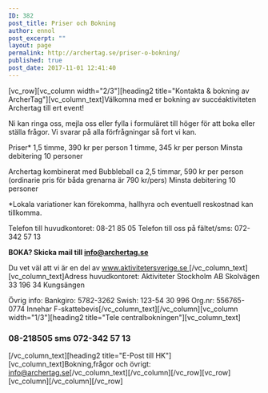 ```yaml
---
ID: 382
post_title: Priser och Bokning
author: ennol
post_excerpt: ""
layout: page
permalink: http://archertag.se/priser-o-bokning/
published: true
post_date: 2017-11-01 12:41:40
---
```

[vc_row][vc_column width="2/3"][heading2 title="Kontakta &amp; bokning av ArcherTag"][vc_column_text]Välkomna med er bokning av succéaktiviteten Archertag till ert event!

Ni kan ringa oss, mejla oss eller fylla i formuläret till höger för att boka eller ställa frågor. Vi svarar på alla förfrågningar så fort vi kan.

Priser*
1,5 timme, 390 kr per person
1 timme, 345 kr per person
Minsta debitering 10 personer

Archertag kombinerat med Bubbleball
ca 2,5 timmar, 590 kr per person (ordinarie pris för båda grenarna är 790 kr/pers)
Minsta debitering 10 personer

*Lokala variationer kan förekomma, hallhyra och eventuell reskostnad kan tillkomma.

Telefon till huvudkontoret: 08-21 85 05
Telefon till oss på fältet/sms: 072-342 57 13

<strong>BOKA? Skicka mail till <a href="mailto:info@bubbleball.se">info@archertag.se</a></strong>

Du vet väl att vi är en del av <a href="https://www.aktivitetersverige.se/sv/om-oss.html">www.aktivitetersverige.se </a>[/vc_column_text][vc_column_text]Adress huvudkontoret:
Aktiviteter Stockholm AB
Skolvägen 33
196 34 Kungsängen

Övrig info:
Bankgiro: 5782-3262
Swish: 123-54 30 996
Org.nr: 556765-0774
Innehar F-skattebevis[/vc_column_text][/vc_column][vc_column width="1/3"][heading2 title="Tele centralbokningen"][vc_column_text]
<h3><strong>08-218505
sms 072-342 57 13</strong></h3>
[/vc_column_text][heading2 title="E-Post till HK"][vc_column_text]Bokning,frågor och övrigt:
<a href="mailto:info@archertag.se">info@archertag.se</a>[/vc_column_text][/vc_column][/vc_row][vc_row][vc_column][/vc_column][/vc_row]
